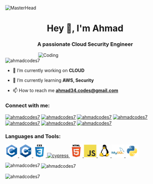 ![MasterHead](https://camo.githubusercontent.com/91c0c50639feb83c9675e648e989b35117171876f126c3af52a522f266f1aeb7/68747470733a2f2f6d69726f2e6d656469756d2e636f6d2f6d61782f313430302f312a4f785437556a4977686b6c4b453864385346796f37672e676966)
<h1 align="center">Hey 👋, I'm Ahmad</h1>
<h3 align="center">A passionate Cloud Security Engineer</h3>
<img align="right" alt="Coding" width="400" src="https://trilightsecurity.com/wp-content/uploads/2023/03/cybersec.gif">

<p align="left"> <img src="https://komarev.com/ghpvc/?username=ahmadcodes7&label=Profile%20views&color=0e75b6&style=flat" alt="ahmadcodes7" /> </p>

- 🔭 I’m currently working on **CLOUD**

- 🌱 I’m currently learning **AWS, Security**

- 📫 How to reach me **ahmad34.codes@gmail.com**

<h3 align="left">Connect with me:</h3>
<p align="left">
<a href="https://twitter.com/ahmadcodes7" target="blank"><img align="center" src="https://raw.githubusercontent.com/rahuldkjain/github-profile-readme-generator/master/src/images/icons/Social/twitter.svg" alt="ahmadcodes7" height="30" width="40" /></a>
<a href="https://stackoverflow.com/users/ahmadcodes7" target="blank"><img align="center" src="https://raw.githubusercontent.com/rahuldkjain/github-profile-readme-generator/master/src/images/icons/Social/stack-overflow.svg" alt="ahmadcodes7" height="30" width="40" /></a>
<a href="https://fb.com/ahmadcodes7" target="blank"><img align="center" src="https://raw.githubusercontent.com/rahuldkjain/github-profile-readme-generator/master/src/images/icons/Social/facebook.svg" alt="ahmadcodes7" height="30" width="40" /></a>
<a href="https://instagram.com/ahmadcodes7" target="blank"><img align="center" src="https://raw.githubusercontent.com/rahuldkjain/github-profile-readme-generator/master/src/images/icons/Social/instagram.svg" alt="ahmadcodes7" height="30" width="40" /></a>
<a href="https://www.hackerrank.com/ahmadcodes7" target="blank"><img align="center" src="https://raw.githubusercontent.com/rahuldkjain/github-profile-readme-generator/master/src/images/icons/Social/hackerrank.svg" alt="ahmadcodes7" height="30" width="40" /></a>
<a href="https://www.leetcode.com/ahmadcodes7" target="blank"><img align="center" src="https://raw.githubusercontent.com/rahuldkjain/github-profile-readme-generator/master/src/images/icons/Social/leet-code.svg" alt="ahmadcodes7" height="30" width="40" /></a>
<a href="https://www.hackerearth.com/ahmadcodes7" target="blank"><img align="center" src="https://raw.githubusercontent.com/rahuldkjain/github-profile-readme-generator/master/src/images/icons/Social/hackerearth.svg" alt="ahmadcodes7" height="30" width="40" /></a>
</p>

<h3 align="left">Languages and Tools:</h3>
<p align="left"> <a href="https://www.cprogramming.com/" target="_blank" rel="noreferrer"> <img src="https://raw.githubusercontent.com/devicons/devicon/master/icons/c/c-original.svg" alt="c" width="40" height="40"/> </a> <a href="https://www.w3schools.com/cpp/" target="_blank" rel="noreferrer"> <img src="https://raw.githubusercontent.com/devicons/devicon/master/icons/cplusplus/cplusplus-original.svg" alt="cplusplus" width="40" height="40"/> </a> <a href="https://www.w3schools.com/css/" target="_blank" rel="noreferrer"> <img src="https://raw.githubusercontent.com/devicons/devicon/master/icons/css3/css3-original-wordmark.svg" alt="css3" width="40" height="40"/> </a> <a href="https://www.cypress.io" target="_blank" rel="noreferrer"> <img src="https://raw.githubusercontent.com/simple-icons/simple-icons/6e46ec1fc23b60c8fd0d2f2ff46db82e16dbd75f/icons/cypress.svg" alt="cypress" width="40" height="40"/> </a> <a href="https://www.w3.org/html/" target="_blank" rel="noreferrer"> <img src="https://raw.githubusercontent.com/devicons/devicon/master/icons/html5/html5-original-wordmark.svg" alt="html5" width="40" height="40"/> </a> <a href="https://developer.mozilla.org/en-US/docs/Web/JavaScript" target="_blank" rel="noreferrer"> <img src="https://raw.githubusercontent.com/devicons/devicon/master/icons/javascript/javascript-original.svg" alt="javascript" width="40" height="40"/> </a> <a href="https://www.linux.org/" target="_blank" rel="noreferrer"> <img src="https://raw.githubusercontent.com/devicons/devicon/master/icons/linux/linux-original.svg" alt="linux" width="40" height="40"/> </a> <a href="https://www.mysql.com/" target="_blank" rel="noreferrer"> <img src="https://raw.githubusercontent.com/devicons/devicon/master/icons/mysql/mysql-original-wordmark.svg" alt="mysql" width="40" height="40"/> </a> <a href="https://www.python.org" target="_blank" rel="noreferrer"> <img src="https://raw.githubusercontent.com/devicons/devicon/master/icons/python/python-original.svg" alt="python" width="40" height="40"/> </a> </p>

<p><img align="left" src="https://github-readme-stats.vercel.app/api/top-langs?username=ahmadcodes7&show_icons=true&locale=en&layout=compact" alt="ahmadcodes7" /></p>

<p>&nbsp;<img align="center" src="https://github-readme-stats.vercel.app/api?username=ahmadcodes7&show_icons=true&locale=en" alt="ahmadcodes7" /></p>

<p><img align="center" src="https://github-readme-streak-stats.herokuapp.com/?user=ahmadcodes7&" alt="ahmadcodes7" /></p>
